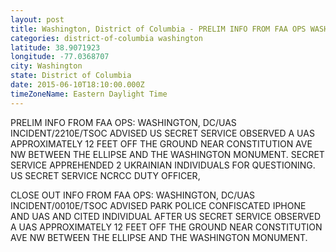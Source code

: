 ```yaml
---
layout: post
title: Washington, District of Columbia - PRELIM INFO FROM FAA OPS WASHINGTON DC UAS INCIDENT 2210E TSOC ADVISED US SECRET SERVICE
categories: district-of-columbia washington
latitude: 38.9071923
longitude: -77.0368707
city: Washington
state: District of Columbia
date: 2015-06-10T18:10:00.000Z
timeZoneName: Eastern Daylight Time
---
```


PRELIM INFO FROM FAA OPS: WASHINGTON, DC/UAS INCIDENT/2210E/TSOC ADVISED US SECRET SERVICE OBSERVED A UAS APPROXIMATELY 12 FEET OFF THE GROUND NEAR CONSTITUTION AVE NW BETWEEN THE ELLIPSE AND THE WASHINGTON MONUMENT. SECRET SERVICE APPREHENDED 2 UKRAINIAN INDIVIDUALS FOR QUESTIONING. US SECRET SERVICE NCRCC DUTY OFFICER, 


CLOSE OUT INFO FROM FAA OPS: WASHINGTON, DC/UAS INCIDENT/0010E/TSOC ADVISED PARK POLICE CONFISCATED IPHONE AND UAS AND CITED INDIVIDUAL AFTER US SECRET SERVICE OBSERVED A UAS APPROXIMATELY 12 FEET OFF THE GROUND NEAR CONSTITUTION AVE NW BETWEEN THE ELLIPSE AND THE WASHINGTON MONUMENT. 